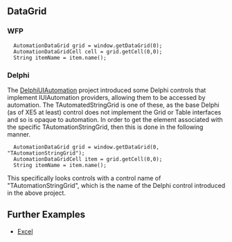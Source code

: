 ## DataGrid

### WFP
```
  AutomationDataGrid grid = window.getDataGrid(0);
  AutomationDataGridCell cell = grid.getCell(0,0);
  String itemName = item.name();
```

### Delphi

The [DelphiUIAutomation](https://github.com/markhumphreysjhc/DelphiUIAutomation) project introduced some Delphi controls that implement IUIAutomation providers, allowing them to be accessed by automation. The TAutomatedStringGrid is one of these, as the base Delphi (as of XE5 at least) control does not implement the Grid or Table interfaces and so is opaque to automation. In order to get the element associated with the specific TAutomationStringGrid, then this is done in the following manner.

```
  AutomationDataGrid grid = window.getDataGrid(0, "TAutomationStringGrid");
  AutomationDataGridCell item = grid.getCell(0,0);
  String itemName = item.name();
```

This specifically looks controls with a control name of "TAutomationStringGrid", which is the name of the Delphi control introduced in the above project.

## Further Examples
* [Excel](Excel)